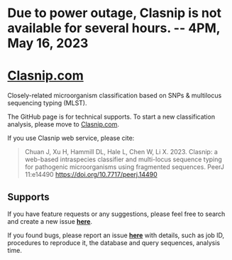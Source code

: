 # Due to power outage, Clasnip is not available for several hours. -- 4PM, May 16, 2023

# [Clasnip.com](http://www.clasnip.com)
Closely-related microorganism classification based on SNPs &amp; multilocus sequencing typing (MLST).

The GitHub page is for technical supports. To start a new classification analysis, please move to [Clasnip.com](http://www.clasnip.com).

If you use Clasnip web service, please cite:

> Chuan J, Xu H, Hammill DL, Hale L, Chen W, Li X. 2023. Clasnip: a web-based intraspecies classifier and multi-locus sequence typing for pathogenic microorganisms using fragmented sequences. PeerJ 11:e14490 https://doi.org/10.7717/peerj.14490

## Supports
If you have feature requests or any suggestions, please feel free to search and create a new issue **[here](https://github.com/cihga39871/Clasnip.com/issues)**.

If you found bugs, please report an issue **[here](https://github.com/cihga39871/Clasnip.com/issues)** with details, such as job ID, procedures to reproduce it, the database and query sequences, analysis time.
